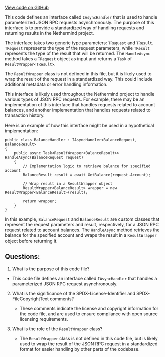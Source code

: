 [View code on GitHub](https://github.com/nethermindeth/nethermind/Nethermind.Merge.Plugin/Handlers/IAsyncHandler.cs)

This code defines an interface called `IAsyncHandler` that is used to handle parameterized JSON RPC requests asynchronously. The purpose of this interface is to provide a standardized way of handling requests and returning results in the Nethermind project.

The interface takes two generic type parameters: `TRequest` and `TResult`. `TRequest` represents the type of the request parameters, while `TResult` represents the type of the result that will be returned. The `HandleAsync` method takes a `TRequest` object as input and returns a `Task` of `ResultWrapper<TResult>`.

The `ResultWrapper` class is not defined in this file, but it is likely used to wrap the result of the request in a standardized way. This could include additional metadata or error handling information.

This interface is likely used throughout the Nethermind project to handle various types of JSON RPC requests. For example, there may be an implementation of this interface that handles requests related to account balances, and another implementation that handles requests related to transaction history.

Here is an example of how this interface might be used in a hypothetical implementation:

```
public class BalanceHandler : IAsyncHandler<BalanceRequest, BalanceResult>
{
    public async Task<ResultWrapper<BalanceResult>> HandleAsync(BalanceRequest request)
    {
        // Implementation logic to retrieve balance for specified account
        BalanceResult result = await GetBalance(request.Account);

        // Wrap result in a ResultWrapper object
        ResultWrapper<BalanceResult> wrapper = new ResultWrapper<BalanceResult>(result);

        return wrapper;
    }
}
```

In this example, `BalanceRequest` and `BalanceResult` are custom classes that represent the request parameters and result, respectively, for a JSON RPC request related to account balances. The `HandleAsync` method retrieves the balance for the specified account and wraps the result in a `ResultWrapper` object before returning it.
## Questions: 
 1. What is the purpose of this code file?
   - This code file defines an interface called `IAsyncHandler` that handles a parameterized JSON RPC request asynchronously.

2. What is the significance of the SPDX-License-Identifier and SPDX-FileCopyrightText comments?
   - These comments indicate the license and copyright information for the code file, and are used to ensure compliance with open source licensing requirements.

3. What is the role of the `ResultWrapper` class?
   - The `ResultWrapper` class is not defined in this code file, but is likely used to wrap the result of the JSON RPC request in a standardized format for easier handling by other parts of the codebase.